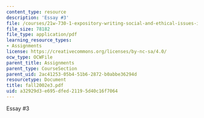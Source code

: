 ```yaml
---
content_type: resource
description: 'Essay #3'
file: /courses/21w-730-1-expository-writing-social-and-ethical-issues-in-print-photography-and-film-fall-2005/a32929d3e695dfed21195d40c16f7064_fall2002e3.pdf
file_size: 78182
file_type: application/pdf
learning_resource_types:
- Assignments
license: https://creativecommons.org/licenses/by-nc-sa/4.0/
ocw_type: OCWFile
parent_title: Assignments
parent_type: CourseSection
parent_uid: 2ac41253-05b4-51b6-2872-b0abbe36294d
resourcetype: Document
title: fall2002e3.pdf
uid: a32929d3-e695-dfed-2119-5d40c16f7064
---
```

Essay #3